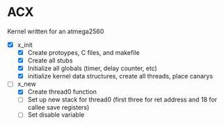 # ACX 
Kernel written for an atmega2560

- [X] x_init
  - [X] Create protoypes, C files, and makefile
  - [X] Create all stubs
  - [X] Initialize all globals (timer, delay counter, etc)
  - [X] initialize kernel data structures, create all threads, place canarys
- [ ] x_new
  - [X] Create thread0 function
  - [ ] Set up new stack for thread0 (first three for ret address and 18 for callee save registers)
  - [ ] Set disable variable 
